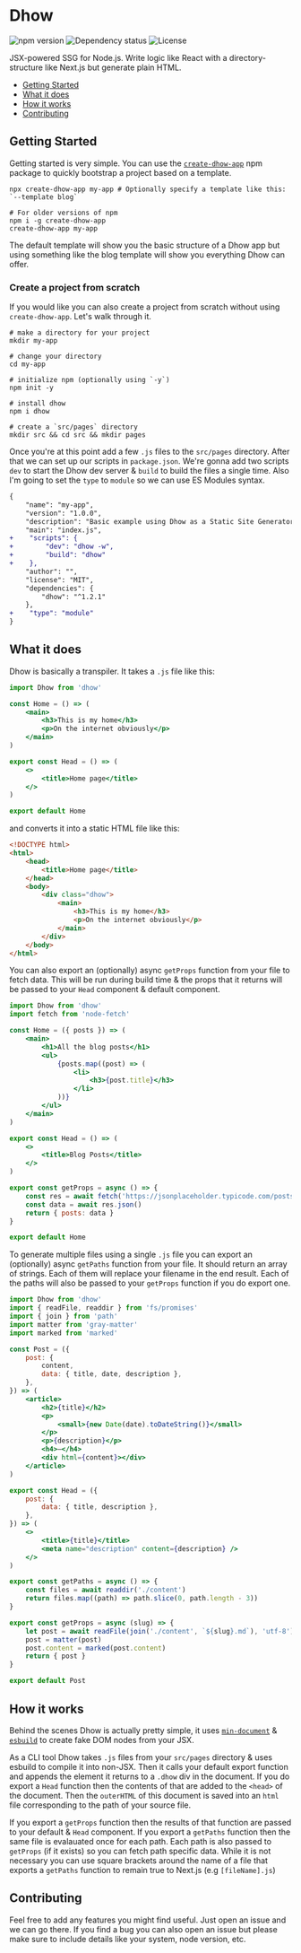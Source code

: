 # Dhow

![npm version](https://img.shields.io/npm/v/dhow) ![Dependency status](https://img.shields.io/librariesio/release/npm/dhow) ![License](https://img.shields.io/npm/l/dhow)

JSX-powered SSG for Node.js. Write logic like React with a directory-structure like Next.js but generate plain HTML.

-   [Getting Started](#getting-started)
-   [What it does](#what-it-does)
-   [How it works](#how-it-works)
-   [Contributing](#contributing)

## Getting Started

Getting started is very simple. You can use the [`create-dhow-app`](https://github.com/kartiknair/create-dhow-app) npm package to quickly bootstrap a project based on a template.

```shell
npx create-dhow-app my-app # Optionally specify a template like this: `--template blog`

# For older versions of npm
npm i -g create-dhow-app
create-dhow-app my-app
```

The default template will show you the basic structure of a Dhow app but using something like the blog template will show you everything Dhow can offer.

### Create a project from scratch

If you would like you can also create a project from scratch without using `create-dhow-app`. Let's walk through it.

```shell
# make a directory for your project
mkdir my-app

# change your directory
cd my-app

# initialize npm (optionally using `-y`)
npm init -y

# install dhow
npm i dhow

# create a `src/pages` directory
mkdir src && cd src && mkdir pages
```

Once you're at this point add a few `.js` files to the `src/pages` directory. After that we can set up our scripts in `package.json`. We're gonna add two scripts `dev` to start the Dhow dev server & `build` to build the files a single time. Also I'm going to set the `type` to `module` so we can use ES Modules syntax.

```diff
{
    "name": "my-app",
    "version": "1.0.0",
    "description": "Basic example using Dhow as a Static Site Generator",
    "main": "index.js",
+    "scripts": {
+        "dev": "dhow -w",
+        "build": "dhow"
+    },
    "author": "",
    "license": "MIT",
    "dependencies": {
        "dhow": "^1.2.1"
    },
+    "type": "module"
}
```

## What it does

Dhow is basically a transpiler. It takes a `.js` file like this:

```jsx
import Dhow from 'dhow'

const Home = () => (
    <main>
        <h3>This is my home</h3>
        <p>On the internet obviously</p>
    </main>
)

export const Head = () => (
    <>
        <title>Home page</title>
    </>
)

export default Home
```

and converts it into a static HTML file like this:

```html
<!DOCTYPE html>
<html>
    <head>
        <title>Home page</title>
    </head>
    <body>
        <div class="dhow">
            <main>
                <h3>This is my home</h3>
                <p>On the internet obviously</p>
            </main>
        </div>
    </body>
</html>
```

You can also export an (optionally) async `getProps` function from your file to fetch data. This will be run during build time & the props that it returns will be passed to your `Head` component & default component.

```jsx
import Dhow from 'dhow'
import fetch from 'node-fetch'

const Home = ({ posts }) => (
    <main>
        <h1>All the blog posts</h1>
        <ul>
            {posts.map((post) => (
                <li>
                    <h3>{post.title}</h3>
                </li>
            ))}
        </ul>
    </main>
)

export const Head = () => (
    <>
        <title>Blog Posts</title>
    </>
)

export const getProps = async () => {
    const res = await fetch('https://jsonplaceholder.typicode.com/posts')
    const data = await res.json()
    return { posts: data }
}

export default Home
```

To generate multiple files using a single `.js` file you can export an (optionally) async `getPaths` function from your file. It should return an array of strings. Each of them will replace your filename in the end result. Each of the paths will also be passed to your `getProps` function if you do export one.

```jsx
import Dhow from 'dhow'
import { readFile, readdir } from 'fs/promises'
import { join } from 'path'
import matter from 'gray-matter'
import marked from 'marked'

const Post = ({
    post: {
        content,
        data: { title, date, description },
    },
}) => (
    <article>
        <h2>{title}</h2>
        <p>
            <small>{new Date(date).toDateString()}</small>
        </p>
        <p>{description}</p>
        <h4>―</h4>
        <div html={content}></div>
    </article>
)

export const Head = ({
    post: {
        data: { title, description },
    },
}) => (
    <>
        <title>{title}</title>
        <meta name="description" content={description} />
    </>
)

export const getPaths = async () => {
    const files = await readdir('./content')
    return files.map((path) => path.slice(0, path.length - 3))
}

export const getProps = async (slug) => {
    let post = await readFile(join('./content', `${slug}.md`), 'utf-8')
    post = matter(post)
    post.content = marked(post.content)
    return { post }
}

export default Post
```

## How it works

Behind the scenes Dhow is actually pretty simple, it uses [`min-document`](https://github.com/Raynos/min-document) & [`esbuild`](https://github.com/evanw/esbuild) to create fake DOM nodes from your JSX.

As a CLI tool Dhow takes `.js` files from your `src/pages` directory & uses esbuild to compile it into non-JSX. Then it calls your default export function and appends the element it returns to a `.dhow` div in the document. If you do export a `Head` function then the contents of that are added to the `<head>` of the document. Then the `outerHTML` of this document is saved into an `html` file corresponding to the path of your source file.

If you export a `getProps` function then the results of that function are passed to your default & `Head` component. If you export a `getPaths` function then the same file is evalauated once for each path. Each path is also passed to `getProps` (if it exists) so you can fetch path specific data. While it is not necessary you can use square brackets around the name of a file that exports a `getPaths` function to remain true to Next.js (e.g `[fileName].js`)

## Contributing

Feel free to add any features you might find useful. Just open an issue and we can go there. If you find a bug you can also open an issue but please make sure to include details like your system, node version, etc.
